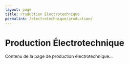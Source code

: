 ```yaml
---
layout: page
title: Production Électrotechnique
permalink: /electrotechnique/production/
---
```


# Production Électrotechnique

Contenu de la page de production électrotechnique... 